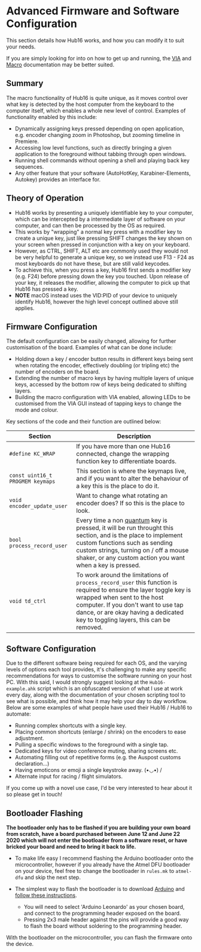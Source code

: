 # Advanced Firmware and Software Configuration

This section details how Hub16 works, and how you can modify it to suit your needs.

If you are simply looking for into on how to get up and running, the [VIA](via.md) and [Macro](macro.md) documentation may be better suited.

## Summary

The macro functionality of Hub16 is quite unique, as it moves control over what key is detected by the host computer from the keyboard to the computer itself, which enables a whole new level of control. Examples of functionality enabled by this include:

- Dynamically assigning keys pressed depending on open application, e.g. encoder changing zoom in Photoshop, but zooming timeline in Premiere.
- Accessing low level functions, such as directly bringing a given application to the foreground without tabbing through open windows.
- Running shell commands without opening a shell and playing back key sequences.
- Any other feature that your software (AutoHotKey, Karabiner-Elements, Autokey) provides an interface for.

## Theory of Operation

- Hub16 works by presenting a uniquely identifiable key to your computer, which can be intercepted by a intermediate layer of software on your computer, and can then be processed by the OS as required.
- This works by "wrapping" a normal key press with a modifier key to create a unique key, just like pressing SHIFT changes the key shown on your screen when pressed in conjunction with a key on your keyboard.
- However, as CTRL, SHIFT, ALT etc are commonly used they would not be very helpful to generate a unique key, so we instead use F13 - F24 as most keyboards do not have these, but are still valid keycodes.
- To achieve this, when you press a key, Hub16 first sends a modifier key (e.g. F24) before pressing down the key you touched. Upon release of your key, it releases the modifier, allowing the computer to pick up that Hub16 has pressed a key.
- **NOTE** macOS instead uses the VID:PID of your device to uniquely identify Hub16, however the high level concept outlined above still applies.

## Firmware Configuration

The default configuration can be easily changed, allowing for further customisation of the board. Examples of what can be done include:

- Holding down a key / encoder button results in different keys being sent when rotating the encoder, effectively doubling (or tripling etc) the number of encoders on the board.
- Extending the number of macro keys by having multiple layers of unique keys, accessed by the bottom row of keys being dedicated to shifting layers.
- Building the macro configuration with VIA enabled, allowing LEDs to be customised from the VIA GUI instead of tapping keys to change the mode and colour.

Key sections of the code and their function are outlined below:

| Section | Description |
| ------- | ----------- |
| `#define KC_WRAP` | If you have more than one Hub16 connected, change the wrapping function key to differentiate boards. |
| `const uint16_t PROGMEM keymaps` | This section is where the keymaps live, and if you want to alter the behaviour of a key this is the place to do it. |
| `void encoder_update_user` | Want to change what rotating an encoder does? If so this is the place to look. |
| `bool process_record_user` | Every time a non [quantum](https://docs.qmk.fm/#/keycodes?id=quantum-keycodes) key is pressed, it will be run throught this section, and is the place to implement custom functions such as sending custom strings, turning on / off a mouse shaker, or any custom action you want when a key is pressed. |
| `void td_ctrl` | To work around the limitations of `process_record_user` this function is required to ensure the layer toggle key is wrapped when sent to the host computer. If you don't want to use tap dance, or are okay having a dedicated key to toggling layers, this can be removed. |

## Software Configuration

Due to the different software being required for each OS, and the varying levels of options each tool provides, it's challenging to make any specific recommendations for ways to customise the software running on your host PC. With this said, I would strongly suggest looking at the `Hub16-example.ahk` script which is an obfuscated version of what I use at work every day, along with the documentation of your chosen scripting tool to see what is possible, and think how it may help your day to day workflow. Below are some examples of what people have used their Hub16 / Hub16 to automate:

- Running complex shortcuts with a single key.
- Placing common shortcuts (enlarge / shrink) on the encoders to ease adjustment.
- Pulling a specific windows to the foreground with a single tap.
- Dedicated keys for video conference muting, sharing screens etc.
- Automating filling out of repetitive forms (e.g. the Auspost customs declaration...)
- Having emoticons or emoji a single keystroke away. (•◡•) /
- Alternate input for racing / flight simulators.

If you come up with a novel use case, I'd be very interested to hear about it so please get in touch!

## Bootloader Flashing

**The bootloader only has to be flashed if you are building your own board from scratch, have a board purchased between June 12 and June 22 2020 which will not enter the bootloader from a software reset, or have bricked your board and need to bring it back to life.**

- To make life easy I recommend flashing the Arduino bootloader onto the microcontroller, however if you already have the Atmel DFU bootloader on your device, feel free to change the bootloader in `rules.mk` to `atmel-dfu` and skip the next step.

- The simplest way to flash the bootloader is to download [Arduino](https://www.arduino.cc/en/main/software) and [follow these instructions](https://learn.sparkfun.com/tutorials/installing-an-arduino-bootloader/all).
	- You will need to select 'Arduino Leonardo' as your chosen board, and connect to the programming header exposed on the board.
	- Pressing 2x3 male header against the pins will provide a good way to flash the board without soldering to the programming header.

With the bootloader on the microcontroller, you can flash the firmware onto the device.
